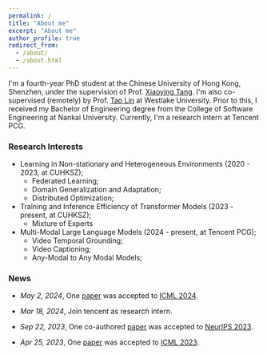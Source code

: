 ```yaml
---
permalink: /
title: "About me"
excerpt: "About me"
author_profile: true
redirect_from: 
  - /about/
  - /about.html
---
```


I'm a fourth-year PhD student at the Chinese University of Hong Kong, Shenzhen, under the supervision of Prof. [Xiaoying Tang](https://sse.cuhk.edu.cn/en/faculty/tangxiaoying). I'm also co-supervised (remotely) by Prof. [Tao Lin](https://tlin-taolin.github.io/) at Westlake University. Prior to this, I received my Bachelor of Engineering degree from the College of Software Engineering at Nankai University. Currently, I'm a research intern at Tencent PCG.

### Research Interests

- Learning in Non-stationary and Heterogeneous Environments (2020 - 2023, at CUHKSZ);
  - Federated Learning;
  - Domain Generalization and Adaptation;
  - Distributed Optimization;
- Training and Inference Efficiency of Transformer Models (2023 - present, at CUHKSZ);
  - Mixture of Experts
- Multi-Modal Large Language Models (2024 - present, at Tencent PCG);
  - Video Temporal Grounding;
  - Video Captioning;
  - Any-Modal to Any Modal Models;

### News

- *May 2, 2024*, One [paper](https://arxiv.org/abs/2301.12379) was accepted to [ICML 2024](https://icml.cc/).

- *Mar 18, 2024*, Join tencent as research intern.

- *Sep 22, 2023*, One co-authored [paper](https://arxiv.org/abs/2205.13925) was accepted to [NeurIPS 2023](https://neurips.cc/Conferences/2023).

- *Apr 25, 2023*, One [paper](https://arxiv.org/abs/2205.13462) was accepted to [ICML 2023](https://icml.cc/#).

